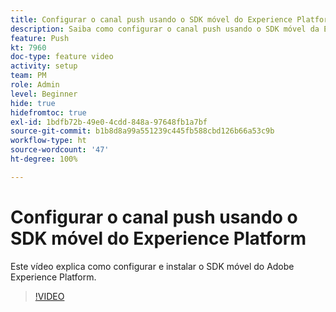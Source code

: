 ```yaml
---
title: Configurar o canal push usando o SDK móvel do Experience Platform
description: Saiba como configurar o canal push usando o SDK móvel da Experience Cloud.
feature: Push
kt: 7960
doc-type: feature video
activity: setup
team: PM
role: Admin
level: Beginner
hide: true
hidefromtoc: true
exl-id: 1bdfb72b-49e0-4cdd-848a-97648fb1a7bf
source-git-commit: b1b8d8a99a551239c445fb588cbd126b66a53c9b
workflow-type: ht
source-wordcount: '47'
ht-degree: 100%

---
```



# Configurar o canal push usando o SDK móvel do Experience Platform

Este vídeo explica como configurar e instalar o SDK móvel do Adobe Experience Platform.

>[!VIDEO](https://video.tv.adobe.com/v/27699?quality=12&learn=on)
